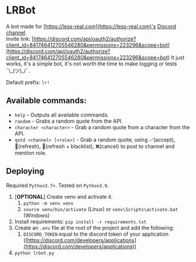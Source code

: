 # LRBot
A bot made for [https://less-real.com](https://less-real.com)'s [Discord channel](https://discord.com/invite/3Zd46Uc).  
Invite link: [https://discord.com/api/oauth2/authorize?client_id=841746412705546280&permissions=223296&scope=bot](https://discord.com/api/oauth2/authorize?client_id=841746412705546280&permissions=223296&scope=bot)
It just works, it's a simple bot, it's not worth the time to make logging or tests ¯\\\_(ツ)\_/¯.

Default prefix: `lr!`  
## Available commands:
- `help` - Outputs all available commands.
- `random` - Grabs a random quote from the API.
- `character <character>` - Grab a random quote from a character from the API.
- `qotd <channel> [<role>]` - Grab a random quote, using ✅(accept), 🔄(refresh), 🚫(refresh + blacklist), ❌(cancel) to post to channel and mention role.

## Deploying
Required `Python3.7+`. Tested on `Python3.9`.

1. [**OPTIONAL**] Create venv and activate it.
    1. `python -m venv venv`
    2. `source venv/bin/activate` (Linux) or `venv\Scripts\activate.bat` (Windows)
2. Install requirements: `pip install -r requirements.txt`
3. Create an `.env` file at the root of the project and add the following: 
    1. `DISCORD_TOKEN` equal to the discord token of your application ([https://discord.com/developers/applications](https://discord.com/developers/applications))
4. `python lrbot.py`
